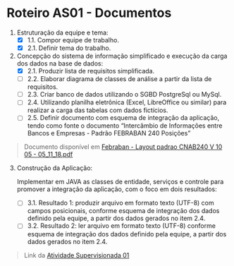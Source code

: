 # Roteiro AS01 - Documentos

1. Estruturação da equipe e tema:
    - [x] 1.1. Compor equipe de trabalho.
    - [x] 2.1. Definir tema do trabalho.
2. Concepção do sistema de informação simplificado e execução da carga dos dados na base de
dados:
    - [x] 2.1. Produzir lista de requisitos simplificada.
    - [ ] 2.2. Elaborar diagrama de classes de análise a partir da lista de requisitos.
    - [ ] 2.3. Criar banco de dados utilizando o SGBD PostgreSql ou MySql.
    - [ ] 2.4. Utilizando planilha eletrônica (Excel, LibreOffice ou similar) para realizar a carga das tabelas com dados fictícios.
    - [ ] 2.5. Definir documento com esquema de integração da aplicação, tendo como fonte o documento “Intercâmbio de Informações entre Bancos e Empresas - Padrão FEBRABAN 240 Posições” 

> Documento disponível em [Febraban - Layout padrao CNAB240 V 10 05 - 05_11_18.pdf](https://portal.febraban.org.br/pagina/3053/33/pt-br/layout-240)

3. Construção da Aplicação:

    Implementar em JAVA as classes de entidade, serviços e controle para promover a integração da aplicação, com o foco em dois resultados:
    - [ ] 3.1. Resultado 1: produzir arquivo em formato texto (UTF-8) com campos posicionais, conforme esquema de integração dos dados definido pela equipe, a partir dos dados gerados no item 2.4.
    - [ ] 3.2. Resultado 2: ler arquivo em formato texto (UTF-8) conforme esquema de integração dos dados definido pela equipe, a partir dos dados gerados no item 2.4.

> Link da [Atividade Supervisionada 01](https://github.com/jhonypalmer/IApl-2019-1-CF/blob/master/IApl-2019-1-CF/AS01/2019-1%20-%20IApl%20-%20Atividade%20Supervisionada%20nr.%2001.pdf)
